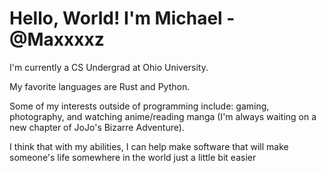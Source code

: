 # Hello, World! I'm Michael - @Maxxxxz

I'm currently a CS Undergrad at Ohio University.

My favorite languages are Rust and Python.

Some of my interests outside of programming include: 
gaming, photography, and watching anime/reading manga (I'm always waiting on a new chapter of JoJo's Bizarre Adventure).

I think that with my abilities, I can help make software
that will make someone's life somewhere in the world just a little bit easier
